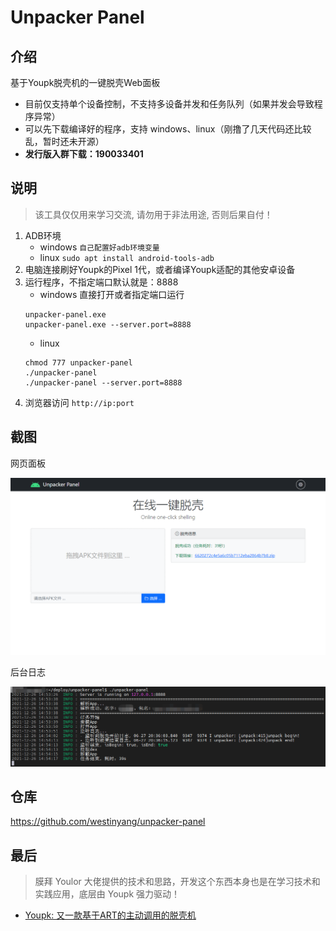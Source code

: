 # Unpacker Panel

## 介绍
基于Youpk脱壳机的一键脱壳Web面板

- 目前仅支持单个设备控制，不支持多设备并发和任务队列（如果并发会导致程序异常）  
- 可以先下载编译好的程序，支持 windows、linux（刚撸了几天代码还比较乱，暂时还未开源）
- **发行版入群下载：190033401**

## 说明

> 该工具仅仅用来学习交流, 请勿用于非法用途, 否则后果自付！

1. ADB环境
   - windows `自己配置好adb环境变量`
   - linux `sudo apt install android-tools-adb`
2. 电脑连接刷好Youpk的Pixel 1代，或者编译Youpk适配的其他安卓设备
3. 运行程序，不指定端口默认就是：8888
   - windows 直接打开或者指定端口运行
    ```batch
    unpacker-panel.exe
    unpacker-panel.exe --server.port=8888
    ```
   - linux
    ```shell
    chmod 777 unpacker-panel
    ./unpacker-panel
    ./unpacker-panel --server.port=8888
    ```
4. 浏览器访问 `http://ip:port`

## 截图

网页面板

![light.png](./screenshot/light.png)

后台日志

![log.png](./screenshot/log.png)

## 仓库

https://github.com/westinyang/unpacker-panel

## 最后

> 膜拜 Youlor 大佬提供的技术和思路，开发这个东西本身也是在学习技术和实践应用，底层由 Youpk 强力驱动！

- [Youpk: 又一款基于ART的主动调用的脱壳机](https://bbs.pediy.com/thread-259854.htm)
